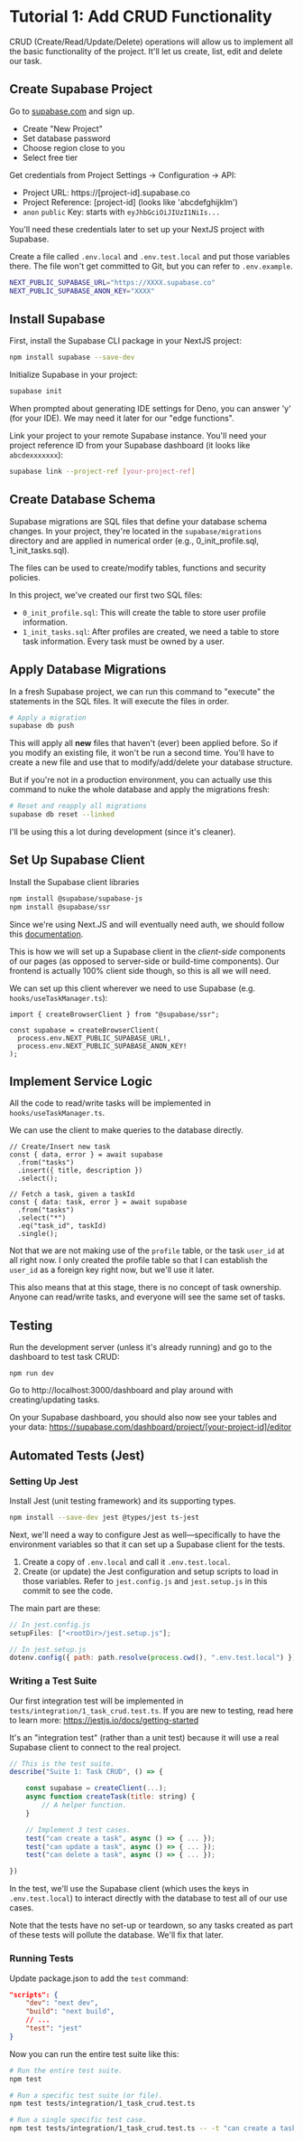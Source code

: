 # Tutorial 1: Add CRUD Functionality

CRUD (Create/Read/Update/Delete) operations will allow us to implement all the basic functionality of the project. It'll let us create, list, edit and delete our task.

## Create Supabase Project

Go to [supabase.com](supabase.com) and sign up.

- Create "New Project"
- Set database password
- Choose region close to you
- Select free tier

Get credentials from Project Settings → Configuration → API:

- Project URL: https://[project-id].supabase.co
- Project Reference: [project-id] (looks like 'abcdefghijklm')
- `anon` `public` Key: starts with `eyJhbGciOiJIUzI1NiIs...`

You'll need these credentials later to set up your NextJS project with Supabase.

Create a file called `.env.local` and `.env.test.local` and put those variables there. The file won't get committed to Git, but you can refer to `.env.example`.

```sh
NEXT_PUBLIC_SUPABASE_URL="https://XXXX.supabase.co"
NEXT_PUBLIC_SUPABASE_ANON_KEY="XXXX"
```

## Install Supabase

First, install the Supabase CLI package in your NextJS project:

```bash
npm install supabase --save-dev
```

Initialize Supabase in your project:

```bash
supabase init
```

When prompted about generating IDE settings for Deno, you can answer 'y' (for your IDE). We may need it later for our "edge functions".

Link your project to your remote Supabase instance. You'll need your project reference ID from your Supabase dashboard (it looks like `abcdexxxxxxx`):

```bash
supabase link --project-ref [your-project-ref]
```

## Create Database Schema

Supabase migrations are SQL files that define your database schema changes. In your project, they're located in the `supabase/migrations` directory and are applied in numerical order (e.g., 0_init_profile.sql, 1_init_tasks.sql).

The files can be used to create/modify tables, functions and security policies.

In this project, we've created our first two SQL files:

- `0_init_profile.sql`: This will create the table to store user profile information.
- `1_init_tasks.sql`: After profiles are created, we need a table to store task information. Every task must be owned by a user.

## Apply Database Migrations

In a fresh Supabase project, we can run this command to "execute" the statements in the SQL files. It will execute the files in order.

```sh
# Apply a migration
supabase db push
```

This will apply all **new** files that haven't (ever) been applied before. So if you modify an existing file, it won't be run a second time. You'll have to create a new file and use that to modify/add/delete your database structure.

But if you're not in a production environment, you can actually use this command to nuke the whole database and apply the migrations fresh:

```sh
# Reset and reapply all migrations
supabase db reset --linked
```

I'll be using this a lot during development (since it's cleaner).

## Set Up Supabase Client

Install the Supabase client libraries

```sh
npm install @supabase/supabase-js
npm install @supabase/ssr
```

Since we're using Next.JS and will eventually need auth, we should follow this [documentation](https://supabase.com/docs/guides/auth/server-side/nextjs?router=pages).

This is how we will set up a Supabase client in the _client-side_ components of our pages (as opposed to server-side or build-time components). Our frontend is actually 100% client side though, so this is all we will need.

We can set up this client wherever we need to use Supabase (e.g. `hooks/useTaskManager.ts`):

```tsx
import { createBrowserClient } from "@supabase/ssr";

const supabase = createBrowserClient(
  process.env.NEXT_PUBLIC_SUPABASE_URL!,
  process.env.NEXT_PUBLIC_SUPABASE_ANON_KEY!
);
```

## Implement Service Logic

All the code to read/write tasks will be implemented in `hooks/useTaskManager.ts`.

We can use the client to make queries to the database directly.

```tsx
// Create/Insert new task
const { data, error } = await supabase
  .from("tasks")
  .insert({ title, description })
  .select();
```

```tsx
// Fetch a task, given a taskId
const { data: task, error } = await supabase
  .from("tasks")
  .select("*")
  .eq("task_id", taskId)
  .single();
```

Not that we are not making use of the `profile` table, or the task `user_id` at all right now. I only created the profile table so that I can establish the `user_id` as a foreign key right now, but we'll use it later.

This also means that at this stage, there is no concept of task ownership. Anyone can read/write tasks, and everyone will see the same set of tasks.

## Testing

Run the development server (unless it's already running) and go to the dashboard to test task CRUD:

```
npm run dev
```

Go to http://localhost:3000/dashboard and play around with creating/updating tasks.

On your Supabase dashboard, you should also now see your tables and your data: https://supabase.com/dashboard/project/[your-project-id]/editor

## Automated Tests (Jest)

### Setting Up Jest

Install Jest (unit testing framework) and its supporting types.

```sh
npm install --save-dev jest @types/jest ts-jest
```

Next, we'll need a way to configure Jest as well—specifically to have the environment variables so that it can set up a Supabase client for the tests.

1. Create a copy of `.env.local` and call it `.env.test.local`.
2. Create (or update) the Jest configuration and setup scripts to load in those variables. Refer to `jest.config.js` and `jest.setup.js` in this commit to see the code.

The main part are these:

```js
// In jest.config.js
setupFiles: ["<rootDir>/jest.setup.js"];

// In jest.setup.js
dotenv.config({ path: path.resolve(process.cwd(), ".env.test.local") });
```

### Writing a Test Suite

Our first integration test will be implemented in `tests/integration/1_task_crud.test.ts`. If you are new to testing, read here to learn more: https://jestjs.io/docs/getting-started

It's an "integration test" (rather than a unit test) because it will use a real Supabase client to connect to the real project.

```js
// This is the test suite.
describe("Suite 1: Task CRUD", () => {

    const supabase = createClient(...);
    async function createTask(title: string) {
        // A helper function.
    }

    // Implement 3 test cases.
    test("can create a task", async () => { ... });
    test("can update a task", async () => { ... });
    test("can delete a task", async () => { ... });

})
```

In the test, we'll use the Supabase client (which uses the keys in `.env.test.local`) to interact directly with the database to test all of our use cases.

Note that the tests have no set-up or teardown, so any tasks created as part of these tests will pollute the database. We'll fix that later.

### Running Tests

Update package.json to add the `test` command:

```json
"scripts": {
    "dev": "next dev",
    "build": "next build",
    // ...
    "test": "jest"
}
```

Now you can run the entire test suite like this:

```sh
# Run the entire test suite.
npm test
```

```sh
# Run a specific test suite (or file).
npm test tests/integration/1_task_crud.test.ts
```

```sh
# Run a single specific test case.
npm test tests/integration/1_task_crud.test.ts -- -t "can create a task"
```
